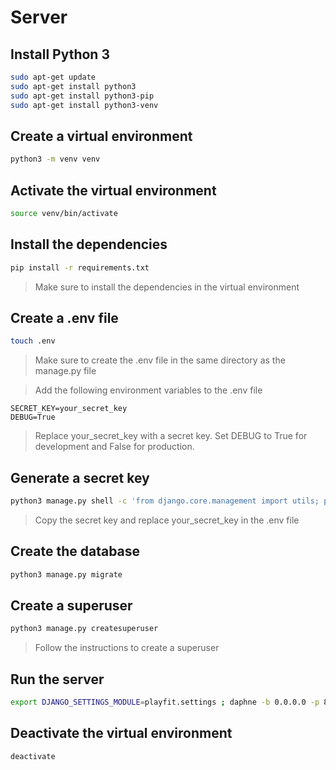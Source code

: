 # Server

## Install Python 3

```bash
sudo apt-get update
sudo apt-get install python3
sudo apt-get install python3-pip
sudo apt-get install python3-venv
```

## Create a virtual environment

```bash
python3 -m venv venv
```

## Activate the virtual environment

```bash
source venv/bin/activate
```

## Install the dependencies

```bash
pip install -r requirements.txt
```

> Make sure to install the dependencies in the virtual environment

## Create a .env file

```bash
touch .env
```

> Make sure to create the .env file in the same directory as the manage.py file

> Add the following environment variables to the .env file

```env
SECRET_KEY=your_secret_key
DEBUG=True
```

> Replace your_secret_key with a secret key.
> Set DEBUG to True for development and False for production.

## Generate a secret key

```bash
python3 manage.py shell -c 'from django.core.management import utils; print(utils.get_random_secret_key())'
```

> Copy the secret key and replace your_secret_key in the .env file

## Create the database

```bash
python3 manage.py migrate
```

## Create a superuser

```bash
python3 manage.py createsuperuser
```

> Follow the instructions to create a superuser

## Run the server

```bash
export DJANGO_SETTINGS_MODULE=playfit.settings ; daphne -b 0.0.0.0 -p 8000 playfit.asgi:application
```

## Deactivate the virtual environment

```bash
deactivate
```
